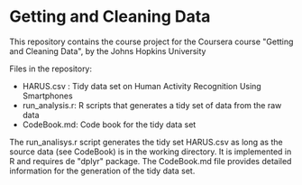 # Getting and Cleaning Data

This repository contains the course project for the Coursera course "Getting and Cleaning Data", 
by the Johns Hopkins University

Files in the repository:
 * HARUS.csv : Tidy data set on Human Activity Recognition Using Smartphones 
 * run_analysis.r: R scripts that generates a tidy set of data from the raw data
 * CodeBook.md: Code book for the tidy data set
 
The run_analisys.r script generates the tidy set HARUS.csv as long as the source data (see CodeBook) is in the working directory. It is implemented in R and requires de  "dplyr" package.
The CodeBook.md file provides detailed information for the generation of the tidy data set.


